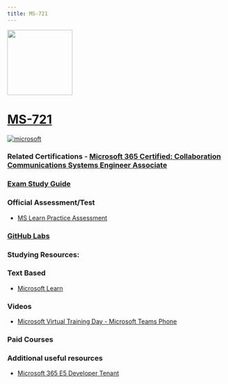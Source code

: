 ```yaml
---
title: MS-721
---
```



<img src="/ms-721.png" width="150" height="150">

# [MS-721](https://learn.microsoft.com/certifications/exams/ms-721?WT.mc_id=studentamb_165290)

<a href='https://learn.microsoft.com/en-us/certifications/browse/?type=role-based&levels=intermediate&WT.mc_id=studentamb_165290' target="_blank"><img alt='microsoft' src='https://img.shields.io/badge/associate-100000?style=for-the-badge&logo=microsoft&logoColor=white&labelColor=0078D4&color=212221'/></a> 

### Related Certifications - [Microsoft 365 Certified: Collaboration Communications Systems Engineer Associate](https://learn.microsoft.com/en-us/certifications/m365-collaboration-communications-systems-engineer?WT.mc_id=studentamb_165290)

### [Exam Study Guide](https://learn.microsoft.com/credentials/certifications/resources/study-guides/ms-721?WT.mc_id=studentamb_165290)

### Official Assessment/Test
- [MS Learn Practice Assessment](https://learn.microsoft.com/en-us/credentials/certifications/exams/ms-721/practice/assessment?assessment-type=practice&assessmentId=78&WT.mc_id=studentamb_165290)


### [GitHub Labs](https://github.com/MicrosoftLearning/MS-721T00-Collaboration-Communications-Systems-Engineer/tree/main/Instructions/Labs)

### Studying Resources:

### Text Based
- [Microsoft Learn](https://learn.microsoft.com/certifications/exams/ms-721?WT.mc_id=studentamb_165290)
### Videos
- [Microsoft Virtual Training Day - Microsoft Teams Phone](https://events.microsoft.com/en-us/allevents/?language=English&clientTimeZone=1&search=Microsoft%20365%20Virtual%20Training%20Day:%20Microsoft%20Teams%20Phone)
### Paid Courses
### Additional useful resources
- [Microsoft 365 E5 Developer Tenant](https://developer.microsoft.com/en-us/microsoft-365/dev-program?WT.mc_id=studentamb_165290)
